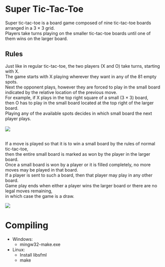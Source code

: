 # Super Tic-Tac-Toe
Super tic-tac-toe is a board game composed of nine tic-tac-toe boards arranged in a 3 × 3 grid.
<br>Players take turns playing on the smaller tic-tac-toe boards until one of them wins on the larger board.

<h2>Rules</h2>

<p>Just like in regular tic-tac-toe, the two players (X and O) take turns, starting with X.
<br>The game starts with X playing wherever they want in any of the 81 empty spots.
<br>Next the opponent plays, however they are forced to play in the small board indicated by the relative location of the previous move.
<br>For example, if X plays in the top right square of a small (3 × 3) board,
<br>then O has to play in the small board located at the top right of the larger board.
<br>Playing any of the available spots decides in which small board the next player plays.
<br><br>
  
<img src="https://upload.wikimedia.org/wikipedia/commons/thumb/5/51/Super_tic-tac-toe_rules_example_-_simple.png/330px-Super_tic-tac-toe_rules_example_-_simple.png">
<br>

<br>If a move is played so that it is to win a small board by the rules of normal tic-tac-toe,
<br>then the entire small board is marked as won by the player in the larger board.
<br>Once a small board is won by a player or it is filled completely, no more moves may be played in that board.
<br>If a player is sent to such a board, then that player may play in any other board.
<br>Game play ends when either a player wins the larger board or there are no legal moves remaining,
<br>in which case the game is a draw.
<br>

<img src="https://upload.wikimedia.org/wikipedia/commons/thumb/7/7d/Super_tic-tac-toe_rules_example.png/330px-Super_tic-tac-toe_rules_example.png">
</p>

# Compiling
- Windows:
  - mingw32-make.exe
- Linux:
  - Install libsfml
  - make   
